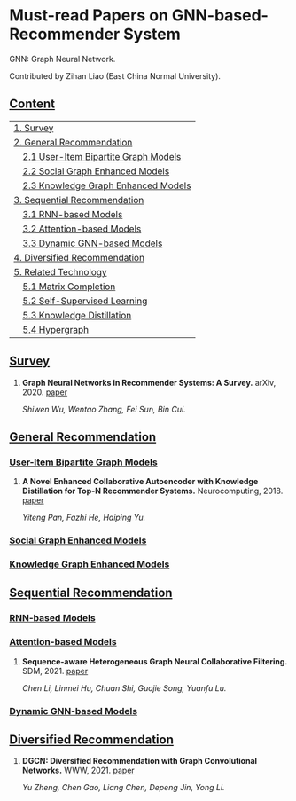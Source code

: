 # Must-read Papers on GNN-based-Recommender System
GNN: Graph Neural Network.

Contributed by Zihan Liao (East China Normal University).
## [Content](#content)
<table>
<tr><td colspan="1"><a href="#survey">1. Survey</a></td></tr>
<tr><td colspan="1"><a href="#general-recommendation">2. General Recommendation</a></td></tr>
<tr>
    <td>&emsp;<a href="#user-item-bipartite-graph-models">2.1 User-Item Bipartite Graph Models</a></td>
</tr>
<tr>
    <td>&emsp;<a href="#Social Graph Enhanced Models">2.2 Social Graph Enhanced Models</a></td>
</tr>
<tr>
    <td>&emsp;<a href="#models">2.3 Knowledge Graph Enhanced Models</a></td>
</tr>
<tr><td colspan="1"><a href="#models">3. Sequential Recommendation</a></td></tr> 
<tr>
    <td>&emsp;<a href="#models">3.1 RNN-based Models</a></td>
</tr> 
<tr>
    <td>&emsp;<a href="#models">3.2 Attention-based Models</a></td>
</tr>
<tr>
    <td>&emsp;<a href="#models">3.3 Dynamic GNN-based Models</a></td>
</tr>
<tr><td colspan="1"><a href="#models">4. Diversified Recommendation</a></td></tr>
<tr><td colspan="1"><a href="#models">5. Related Technology</a></td></tr>
<tr>
    <td>&emsp;<a href="#models">5.1 Matrix Completion</a></td>
</tr>
<tr>
    <td>&emsp;<a href="#models">5.2 Self-Supervised Learning</a></td>
</tr>
<tr>
    <td>&emsp;<a href="#models">5.3 Knowledge Distillation</a></td>
</tr> 
<tr>
    <td>&emsp;<a href="#models">5.4 Hypergraph</a></td>

[comment]: <> (<tr>)

[comment]: <> (    <td>&emsp;<a href="#models">5.5 Hypergraph</a></td>)

[comment]: <> (</tr>)
</table>

## [Survey](#content)
1. **Graph Neural Networks in Recommender Systems: A Survey.** arXiv, 2020. [paper](https://arxiv.org/pdf/2011.02260.pdf)

    *Shiwen Wu, Wentao Zhang, Fei Sun, Bin Cui.* 

## [General Recommendation](#content)
### [User-Item Bipartite Graph Models](#content)
1. **A Novel Enhanced Collaborative Autoencoder with Knowledge Distillation for Top-N Recommender Systems.** Neurocomputing, 2018. [paper]()
   
    *Yiteng Pan, Fazhi He, Haiping Yu.* 
### [Social Graph Enhanced Models](#content)
### [Knowledge Graph Enhanced Models](#content)
## [Sequential Recommendation](#content)
### [RNN-based Models](#content)
### [Attention-based Models](#content)
1. **Sequence-aware Heterogeneous Graph Neural Collaborative Filtering.** SDM, 2021. [paper](https://epubs.siam.org/doi/pdf/10.1137/1.9781611976700.8)
   
    *Chen Li, Linmei Hu, Chuan Shi, Guojie Song, Yuanfu Lu.*
### [Dynamic GNN-based Models](#content)
## [Diversified Recommendation](#content)
1. **DGCN: Diversified Recommendation with Graph Convolutional Networks.** WWW, 2021. [paper](https://dl.acm.org/doi/pdf/10.1145/3442381.3449835)

    *Yu Zheng, Chen Gao, Liang Chen, Depeng Jin, Yong Li.* 